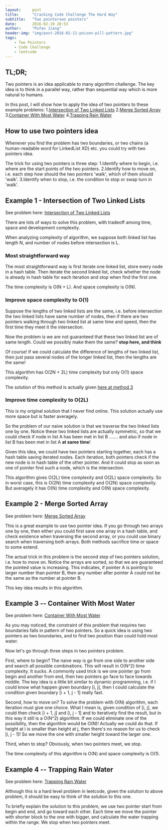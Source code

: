 ```yaml
---
layout:     post
title:      "Cracking Code Challenge The Hard Way"
subtitle:   "Two pointerswo pointers"
date:       2016-02-19 20:53 
author:     "Pufan Jiang"
header-img: "img/post-2016-02-11-poison-pill-pattern.jpg"
tags:
    - Two Pointers
    - Code Challenge
    - leetcode
---
```


## TL;DR;

Two pointers is an idea applicable to many algorithm challenge. The key idea is to think in a parallel way, rather than sequential way which is more natural to humans.

In this post, I will show how to apply the idea of two pointers to these example problems:
1.[Intersection of Two Linked Lists](https://leetcode.com/problems/intersection-of-two-linked-lists/)
2.[Merge Sorted Array](https://leetcode.com/problems/merge-sorted-array/)
3.[Container With Most Water](https://leetcode.com/problems/container-with-most-water/)
4.[Trapping Rain Water](https://leetcode.com/problems/trapping-rain-water/)

## How to use two pointers idea

Whenever you find the problem has two boundaries, or two chains (a human-readable word for LinkedList XD) etc. you could try with two pointers idea.

The trick for using two pointers is three step:
1.Identify where to begin, i.e. where are the start points of the two pointers.
2.Identify how to move on, i.e. each step how should the two pointers 'walk', which of them should 'walk'.
3.Identify when to stop, i.e. the condition to stop or swap turn in 'walk'.

## Example 1 - Intersection of Two Linked Lists

See problem here: [Intersection of Two Linked Lists](https://leetcode.com/problems/intersection-of-two-linked-lists/)

There are lots of ways to solve this problem, with tradeoff among time, space and development complexity.

When analyzing complexity of algorithm, we suppose both linked list has length N, and number of nodes before intersection is L.

### Most straightforward way

The most straightforward way is first iterate one linked list, store every node in a hash table. Then iterate the second linked list, check whether the node is already in hash table for each iteration and stop when find the first one.

The time complexity is O(N + L). And space complexity is O(N).

### Improve space complexity to O(1)

Suppose the lengths of two linked lists are the same, i.e. before intersection the two linked lists have same number of nodes, then if there are two pointers walking through two linked list at same time and speed, then the first time they meet it the intersection.

Now the problem is we are not guaranteed that these two linked list are of same length. Could we possibly make them the same? **stop here, and think**

Of course! If we could calculate the difference of lengths of two linked list, then just pass several nodes of the longer linked list, then the lengths are the same!

This algorithm has O(2N + 2L) time complexity but only O(1) space complexity.

The solution of this method is actually given [here at method 3](http://www.geeksforgeeks.org/write-a-function-to-get-the-intersection-point-of-two-linked-lists/)

### Improve time complexity to O(2L)

This is my original solution that I never find online. This solution actually use more space but is faster averagely. 

So the problem of our naive solution is that we traverse the two linked lists one by one. Notice these two linked lists are actually symmetric, so that we could check if node in list A has been met in list B ....... and also if node in list B has been met in list A **at same time**!

Given this idea, we could have two pointers starting together, each has a hash table saving iterated nodes. Each iteration, both pointers check if the new node is in hash table of the other pointer. And it could stop as soon as one of pointer find such a node, which is the intersection.

This algorithm gives O(2L) time complexity and O(2L) space complexity. So in worst case, this is O(2N) time complexity and O(2N) space complexity. But averagely it has O(N) time complexity and O(N) space complexity.

## Example 2 - Merge Sorted Array

See problem here: [Merge Sorted Array](https://leetcode.com/problems/merge-sorted-array/)

This is a great example to use two pointer idea. If you go through two arrays one by one, then either you could first save one array in a hash table, and check existence when traversing the second array, or you could use binary search when traversing both arrays. Both methods sacrifice time or space to some extend.

The actual trick in this problem is the second step of two pointers solution, i.e. how to move on. Notice the arrays are sorted, so that we are guaranteed the pointed value is increasing. This indicates, if pointer A is pointing to larger number than pointer B, then any number after pointer A could not be the same as the number at pointer B.

This key idea results in this algorithm.

## Example 3 -- Container With Most Water

See problem here: [Container With Most Water](https://leetcode.com/problems/container-with-most-water/)

As you may noticed, the constraint of this problem that requires two boundaries falls in pattern of two pointers. So a quick idea is using two pointers as two boundaries, and to find two position than could hold most water.

Now let's go through three steps in two pointers problem.

First, where to begin? The naive way is go from one side to another side and search all possible combinations. This will result in O(N^2) time complexity. It sucks. A commonly used trick is we one pointer go from begin and another from end, then two pointers go face to face towards middle. The key idea is a little bit similar to dynamic programming, i.e. if I could know what happen given boundary [i, j], then I could calculate the condition given boundary [i + 1, j - 1] really fast.

Second, how to move on? To solve the problem with O(N) algorithm, each iteration must give one choice. What I mean is, given condition of [i, j], we could then check [i + 1, j] and [i, j - 1] and to iteratively find the result, but in this way it still is a O(N^2) algorithm. If we could eliminate one of the possibility, then the algorithm would be O(N)! Actually we could do that. If height at i is smaller than height at j, then there's no reason for us to check [i, j - 1]! So we move the one with smaller height toward the larger one.

Third, when to stop? Obviously, when two pointers meet, we stop.

The time complexity of this algorithm is O(N) and space complexity is O(1).

## Example 4 -- Trapping Rain Water

See problem here: [Trapping Rain Water](https://leetcode.com/problems/trapping-rain-water/)

Although this is a hard level problem in leetcode, given the solution to above problem, it should be easy to think of the solution to this one.

To briefly explain the solution to this problem, we use two pointer start from begin and end, and go toward each other. Each time we move the pointer with shorter block to the one with bigger, and calculate the water trapping within the range. We stop when two pointers meet.
